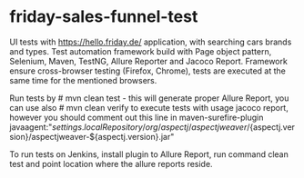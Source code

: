 # friday-sales-funnel-test
UI tests with https://hello.friday.de/ application, with searching cars brands and types.
Test automation framework build with Page object pattern, Selenium, Maven, TestNG, Allure Reporter and Jacoco Report.
Framework ensure cross-browser testing (Firefox, Chrome), tests are executed at the same time for the mentioned browsers.

Run tests by # mvn clean test - this will generate proper Allure Report, you can use also # mvn clean verify to execute tests with usage jacoco report, however you should comment out this line in maven-surefire-plugin
<argLine>
                       javaagent:"${settings.localRepository}/org/aspectj/aspectjweaver/${aspectj.version}/aspectjweaver-${aspectj.version}.jar"
                    </argLine>

To run tests on Jenkins, install plugin to Allure Report, run command clean test and point location where the allure reports reside.
